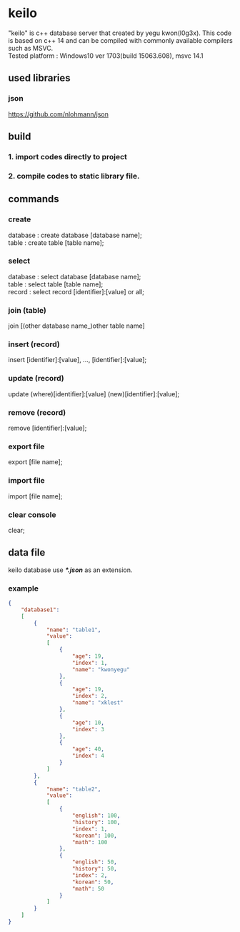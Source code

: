 # keilo

"keilo" is c++ database server that created by yegu kwon(l0g3x). This code is based on c++ 14 and can be compiled with commonly available compilers such as MSVC. <br/>
Tested platform : Windows10 ver 1703(build 15063.608), msvc 14.1

## used libraries
### json
https://github.com/nlohmann/json

## build
### 1. import codes directly to project
### 2. compile codes to static library file.

## commands
### create
database : create database [database name];<br/>
table : create table [table name];<br/>
### select
database : select database [database name];<br/>
table : select table [table name];<br/>
record : select record [identifier]:[value] or all;<br/>
### join (table)
join [(other database name_)other table name]
### insert (record)
insert [identifier]:[value], ..., [identifier]:[value];
### update (record)
update (where)[identifier]:[value] (new)[identifier]:[value];
### remove (record)
remove [identifier]:[value];
### export file
export [file name];
### import file
import [file name];
### clear console
clear;

## data file
keilo database use <b><i>*.json</i></b> as an extension.

### example
```json
{
    "database1": 
    [
        {
            "name": "table1",
            "value":
            [
                {
                    "age": 19, 
                    "index": 1,
                    "name": "kwonyegu"
                }, 
                {
                    "age": 19,
                    "index": 2,
                    "name": "xklest"
                }, 
                {
                    "age": 10,
                    "index": 3
                }, 
                {
                    "age": 40,
                    "index": 4
                }
            ]
        }, 
        {
            "name": "table2",
            "value": 
            [
                {
                    "english": 100,
                    "history": 100,
                    "index": 1,
                    "korean": 100,
                    "math": 100
                }, 
                {
                    "english": 50,
                    "history": 50,
                    "index": 2,
                    "korean": 50,
                    "math": 50
                }
            ]
        }
    ]
}
```
